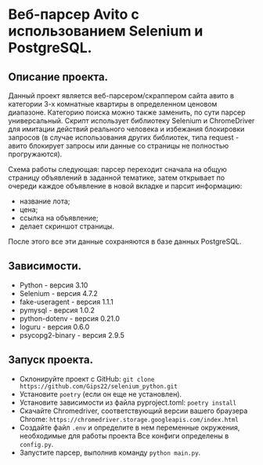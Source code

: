 # Веб-парсер Avito с использованием Selenium и PostgreSQL.

## Описание проекта.
Данный проект является веб-парсером/скраппером сайта авито в категории 3-х комнатные квартиры в определенном ценовом диапазоне. Категорию поиска можно также заменить, по сути парсер универсальный. Скрипт использует библиотеку Selenium и ChromeDriver для имитации действий реального человека и избежания блокировки запросов (в случае использования других библиотек, типа request - авито блокирует запросы или данные со страницы не полностью прогружаются). 

Схема работы следующая: 
парсер переходит сначала на общую страницу объявлений в заданной тематике, затем открывает по очереди каждое объявление в новой вкладке и парсит информацию: 
- название лота;
- цена;
- ссылка на объявление;
- делает скриншот страницы.
 
После этого все эти данные сохраняются в базе данных PostgreSQL.


## Зависимости.
- Python - версия 3.10
- Selenium - версия 4.7.2
- fake-useragent - версия 1.1.1
- pymysql - версия 1.0.2
- python-dotenv - версия 0.21.0
- loguru - версия 0.6.0
- psycopg2-binary - версия 2.9.5

## Запуск проекта.
- Склонируйте проект с GitHub: `git clone https://github.com/Gips22/selenium_python.git`
- Установите `poetry` (если он еще не установлен).
- Установите зависимости из файла pyproject.toml: `poetry install`
- Скачайте Chromedriver, соответствующий версии вашего браузера Chrome: `https://chromedriver.storage.googleapis.com/index.html`
- Создайте файл `.env` и определите в нем переменные окружения, необходимые для работы проекта Все конфиги определены в `config.py`.
- Запустите парсер, выполнив команду `python main.py`.